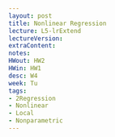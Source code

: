 ```yaml
---
layout: post
title: Nonlinear Regression
lecture: L5-lrExtend
lectureVersion: 
extraContent:
notes:
HWout: HW2
HWin: HW1  
desc: W4
week: Tu
tags:
- 2Regression
- Nonlinear
- Local
- Nonparametric
---
```

